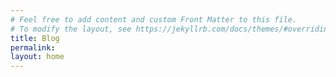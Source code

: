 ```yaml
---
# Feel free to add content and custom Front Matter to this file.
# To modify the layout, see https://jekyllrb.com/docs/themes/#overriding-theme-defaults
title: Blog
permalink:
layout: home
---
```


